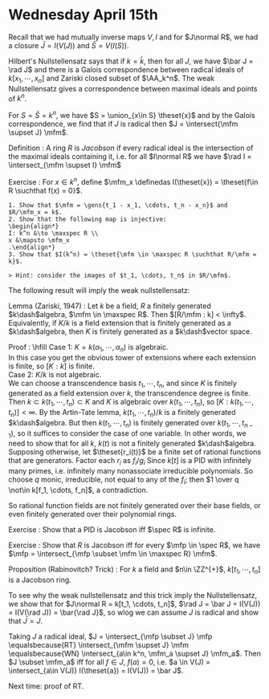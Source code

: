 # Wednesday April 15th

Recall that we had mutually inverse maps $V, I$ and for $J\normal R$, we had a closure $\bar J = I(V(J))$ and $\bar S = V(I(S))$.

Hilbert's Nullstellensatz says that if $k = \bar k$, then for all $J$, we have $\bar J = \rad J$ and there is a Galois correspondence between radical ideals of $k[x_1, \cdots, x_n]$ and Zariski closed subset of $\AA_k^n$.
The weak Nullstellensatz gives a correspondence between maximal ideals and points of $k^n$.

For $S = \bar S = k^n$, we have $S = \union_{x\in S} \theset{x}$ and by the Galois correspondence, we find that if $J$ is radical then $J = \intersect{\mfm \supset J} \mfm$.

Definition
: A ring $R$ is *Jacobson* if every radical ideal is the intersection of the maximal ideals containing it, i.e. for all $I\normal R$ we have $\rad I = \intersect_{\mfm \supset I} \mfm$

Exercise
:   For $x\in k^n$, define $\mfm_x \definedas I(\theset{x}) = \theset{f\in R \suchthat f(x) = 0}$.

    1. Show that $\mfm = \gens{t_1 - x_1, \cdots, t_n - x_n}$ and $R/\mfm_x = k$.
    2. Show that the following map is injective:
    \begin{align*}
    I: k^n &\to \maxspec R \\
    x &\mapsto \mfm_x
    .\end{align*}
    3. Show that $I(k^n) = \theset{\mfm \in \maxspec R \suchthat R/\mfm = k}$.
    
    > Hint: consider the images of $t_1, \cdots, t_n$ in $R/\mfm$.


The following result will imply the weak nullstellensatz:

Lemma (Zariski, 1947)
:   Let $k$ be a field, $R$ a finitely generated $k\dash$algebra, $\mfm \in \maxspec R$.
    Then $[R/\mfm : k] < \infty$.
    Equivalently, if $K/k$ is a field extension that is finitely generated as a $k\dash$algebra, then $K$ is finitely generated as a $k\dash$vector space.

Proof
:   \hfill
    Case 1: $K = k(\alpha_1, \cdots, \alpha_n)$ is algebraic.
    \
    In this case you get the obvious tower of extensions where each extension is finite, so $[K: k]$ is finite.
    \
    Case 2: $K/k$ is not algebraic.
    \
    We can choose a transcendence basis $t_1, \cdots, t_n$, and since $K$ is finitely generated as a field extension over $k$, the transcendence degree is finite.
    Then $k \subset k(t_1, \cdots, t_n) \subset K$ and $K$ is algebraic over $k(t_1, \cdots, t_n)$, so $[K: k(t_1, \cdots, t_n)] < \infty$.
    By the Artin-Tate lemma, $k(t_1, \cdots, t_n)/k$ is a finitely generated $k\dash$algebra.
    But then $k(t_1, \cdots, t_n)$ is finitely generated over $k(t_1, \cdots, t_{n-1})$, so it suffices to consider the case of one variable.
    In other words, we need to show that for all $k$, $k(t)$ is not a finitely generated $k\dash$algebra.
    \
    Supposing otherwise, let $\theset{r_i(t)}$ be a finite set of rational functions that are generators.
    Factor each $r_i$ as $f_i/g_i$
    Since $k[t]$ is a PID with infinitely many primes, i.e. infinitely many nonassociate irreducible polynomials.
    So choose $q$ monic, irreducible, not equal to any of the $f_i$; then $1 \over q \not\in k[f_1, \cdots, f_n]$, a contradiction.

So rational function fields are not finitely generated over their base fields, or even finitely generated over their polynomial rings.

Exercise
: Show that a PID is Jacobson iff $\spec R$ is infinite.

Exercise
: Show that $R$ is Jacobson iff for every $\mfp \in \spec R$, we have $\mfp = \intersect_{\mfp \subset \mfm \in \maxspec R} \mfm$.

Proposition (Rabinovitch? Trick)
: For $k$ a field and $n\in \ZZ^{+}$, $k[t_1, \cdots, t_n]$ is a Jacobson ring.

To see why the weak nullstellensatz and this trick imply the Nullstellensatz, we show that for $J\normal R = k[t_1, \cdots, t_n]$, $\rad J = \bar J = I(V(J)) = I(V(\rad J)) = \bar{\rad J}$, so wlog we can assume $J$ is radical and show that $\bar J = J$.

Taking $J$ a radical ideal, $J = \intersect_{\mfp \subset J} \mfp \equalsbecause{RT} \intersect_{\mfm \supset J} \mfm \equalsbecause{WN} \intersect_{a\in k^n, \mfm_a \supset J} \mfm_a$.
Then $J \subset \mfm_a$ iff for all $f\in J$, $f(a) = 0$, i.e. $a \in V(J) = \intersect_{a\in V(J)} I(\theset{a}) = I(V(J)) = \bar J$.

Next time: proof of RT.
